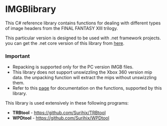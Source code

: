 # IMGBlibrary
This C# reference library contains functions for dealing with different types of image headers from the FINAL FANTASY XIII trilogy. 

This particular version is designed to be used with .net framework projects. you can get the .net core version of this library from [here](https://github.com/Surihix/IMGBlibrary_Core).

### Important
- Repacking is supported only for the PC version IMGB files.
- This library does not support unswizzling the Xbox 360 version mip data. the unpacking function will extract the mips without unswizzling them.
- Refer to this [page]() for documentation on the functions, supported by this library. 

This library is used extensively in these following programs:
- **TRBtool** - https://github.com/Surihix/TRBtool
- **WPDtool** - https://github.com/Surihix/WPDtool
